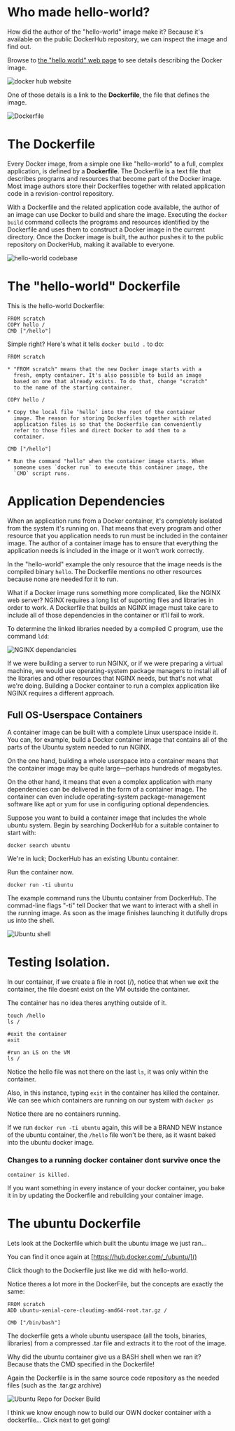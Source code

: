 # Who made hello-world?

How did the author of the "hello-world" image make it? Because it's
available on the public DockerHub repository, we can inspect the image
and find out.

Browse to [the "hello world" web
page](https://hub.docker.com/_/hello-world/) to see details describing
the Docker image.

![docker hub website](assets/images/dockerhub1.png)

 One of those details is a link to the __Dockerfile__, the file that
defines the image.

![Dockerfile](assets/images/dockerfile1.png)

# The Dockerfile

Every Docker image, from a simple one like "hello-world" to a full,
complex application, is defined by a __Dockerfile__. The Dockerfile is
a text file that describes programs and resources that become part of
the Docker image. Most image authors store their Dockerfiles together
with related application code in a revision-control repository.

With a Dockerfile and the related application code available, the
author of an image can use Docker to build and share the
image. Executing the `docker build` command collects the programs and
resources identified by the Dockerfile and uses them to construct a
Docker image in the current directory. Once the Docker image is built,
the author pushes it to the public repository on DockerHub, making it
available to everyone.

![hello-world codebase](assets/images/hello-codebase.png)

# The "hello-world" Dockerfile

This is the hello-world Dockerfile:

```
FROM scratch
COPY hello /
CMD ["/hello"]
```

Simple right? Here's what it tells `docker build .` to do:

    FROM scratch

    * "FROM scratch" means that the new Docker image starts with a
      fresh, empty container. It's also possible to build an image
      based on one that already exists. To do that, change "scratch"
      to the name of the starting container.

    COPY hello /

    * Copy the local file ‘hello’ into the root of the container
      image. The reason for storing Dockerfiles together with related
      application files is so that the Dockerfile can conveniently
      refer to those files and direct Docker to add them to a
      container.

    CMD ["/hello"]

    * Run the command "hello" when the container image starts. When
      someone uses `docker run` to execute this container image, the
      `CMD` script runs.

# Application Dependencies

When an application runs from a Docker container, it's completely
isolated from the system it's running on. That means that every
program and other resource that you application needs to run must be
included in the container image. The author of a container image has
to ensure that everything the application needs is included in the
image or it won't work correctly.

In the "hello-world" example the only resource that the image needs is
the compiled binary `hello`. The Dockerfile mentions no other
resources because none are needed for it to run.

What if a Docker image runs something more complicated, like the NGINX
web server? NGINX requires a long list of suporting files and
libraries in order to work. A Dockerfile that builds an NGINX image
must take care to include all of those dependencies in the container
or it'll fail to work.

To determine the linked libraries needed by a compiled C program, use
the command `ldd`:

![NGINX dependancies](assets/images/ldd1.png)

If we were building a server to run NGINX, or if we were preparing a
virtual machine, we would use operating-system package managers to
install all of the libraries and other resources that NGINX needs, but
that's not what we're doing. Building a Docker container to run a
complex application like NGINX requires a different approach.

## Full OS-Userspace Containers

A container image can be built with a complete Linux userspace inside
it. You can, for example, build a Docker container image that contains
all of the parts of the Ubuntu system needed to run NGINX.

On the one hand, building a whole userspace into a container means
that the container image may be quite large&mdash;perhaps hundreds of
megabytes.

On the other hand, it means that even a complex application with many
dependencies can be delivered in the form of a container image. The
container can even include operating-system package-management
software like apt or yum for use in configuring optional dependencies.

Suppose you want to build a container image that includes the whole
ubuntu system. Begin by searching DockerHub for a suitable container
to start with:

```
docker search ubuntu
```

We're in luck; DockerHub has an existing Ubuntu container.

Run the container now.

```
docker run -ti ubuntu
```

The example command runs the Ubuntu container from DockerHub. The
commad-line flags "-ti" tell Docker that we want to interact with a
shell in the running image. As soon as the image finishes launching it
dutifully drops us into the shell.

![Ubuntu shell](assets/images/ubuntu1.png)

# Testing Isolation.

In our container, if we create a file in root (/), notice that when we
exit the container, the file doesnt exist on the VM outside the
container.

The container has no idea theres anything outside of it.

```
touch /hello
ls /

#exit the container
exit

#run an LS on the VM
ls /
```

Notice the hello file was not there on the last `ls`, it was only
within the container.

Also, in this instance, typing `exit` in the container has killed the
container. We can see which containers are running on our system with
`docker ps`

Notice there are no containers running.

If we run `docker run -ti ubuntu` again, this will be a BRAND NEW
instance of the ubuntu container, the `/hello` file won't be there, as
it wasnt baked into the ubuntu docker image.

### Changes to a running docker container dont survive once the
    container is killed.

If you want something in every instance of your docker container, you
bake it in by updating the Dockerfile and rebuilding your container
image.

# The ubuntu Dockerfile

Lets look at the Dockerfile which built the ubuntu image we just
ran...

You can find it once again at [https://hub.docker.com/_/ubuntu/]()

Click though to the Dockerfile just like we did with hello-world.

Notice theres a lot more in the DockerFile, but the concepts are
exactly the same:

```
FROM scratch
ADD ubuntu-xenial-core-cloudimg-amd64-root.tar.gz /

CMD ["/bin/bash"]
```

The dockerfile gets a whole ubuntu userspace (all the tools, binaries,
libraries) from a compressed .tar file and extracts it to the root of
the image.

Why did the ubuntu container give us a BASH shell when we ran it?
Because thats the CMD specified in the Dockerfile!

Again the Dockerfile is in the same source code repository as the
needed files (such as the .tar.gz archive)

![Ubuntu Repo for Docker
 Build](assets/images/ubunturepo1.png)

I think we know enough now to build our OWN docker container with a
dockerfile... Click next to get going!
